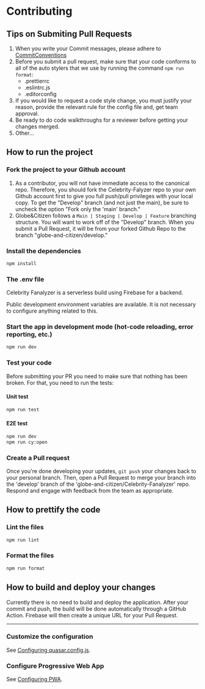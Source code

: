 # Contributing

## Tips on Submiting Pull Requests

1. When you write your Commit messages, please adhere to [CommitConventions](https://www.conventionalcommits.org/en/v1.0.0/)
2. Before you submit a pull request, make sure that your code conforms to all of the auto stylers that we use by running the command `npm run format`:
   - .prettierrc
   - .eslintrc.js
   - .editorconfig
3. If you would like to request a code style change, you must justify your reason, provide the relevant rule for the config file and, get team approval.
4. Be ready to do code walkthroughs for a reviewer before getting your changes merged.
5. Other...

## How to run the project

### Fork the project to your Github account

1. As a contributor, you will not have immediate access to the canonical repo. Therefore, you should fork the Celebrity-Falyzer repo to your own Github account first to give you full push/pull privileges with your local copy. To get the "Develop" branch (and not just the main), be sure to uncheck the option "Fork only the 'main' branch."
2. Globe&Citizen follows a `Main | Staging | Develop | Feature` branching structure. You will want to work off of the "Develop" branch. When you submit a Pull Request, it will be from your forked Github Repo to the branch "globe-and-citizen/develop."

### Install the dependencies

```bash
npm install
```

### The .env file

Celebrity Fanalyzer is a serverless build using Firebase for a backend.

Public development environment variables are available.
It is not necessary to configure anything related to this.

### Start the app in development mode (hot-code reloading, error reporting, etc.)

```bash
npm run dev
```

### Test your code

Before submitting your PR you need to make sure that nothing has been broken.
For that, you need to run the tests:

#### Unit test

```bash
npm run test
```

#### E2E test

```bash
npm run dev
npm run cy:open
```

### Create a Pull request

Once you're done developing your updates, `git push` your changes back to your personal branch.
Then, open a Pull Request to merge your branch into the 'develop' branch of the 'globe-and-citizen/Celebrity-Fanalyzer' repo.
Respond and engage with feedback from the team as appropriate.

## How to prettify the code

### Lint the files

```bash
npm run lint
```

### Format the files

```bash
npm run format
```

## How to build and deploy your changes

Currently there is no need to build and deploy the application.
After your commit and push, the build will be done automatically through a GitHub Action.
Firebase will then create a unique URL for your Pull Request.

---

### Customize the configuration

See [Configuring quasar.config.js](https://v2.quasar.dev/quasar-cli-vite/quasar-config-js).

### Configure Progressive Web App

See [Configuring PWA](https://quasar.dev/quasar-cli-vite/developing-pwa/introduction).
